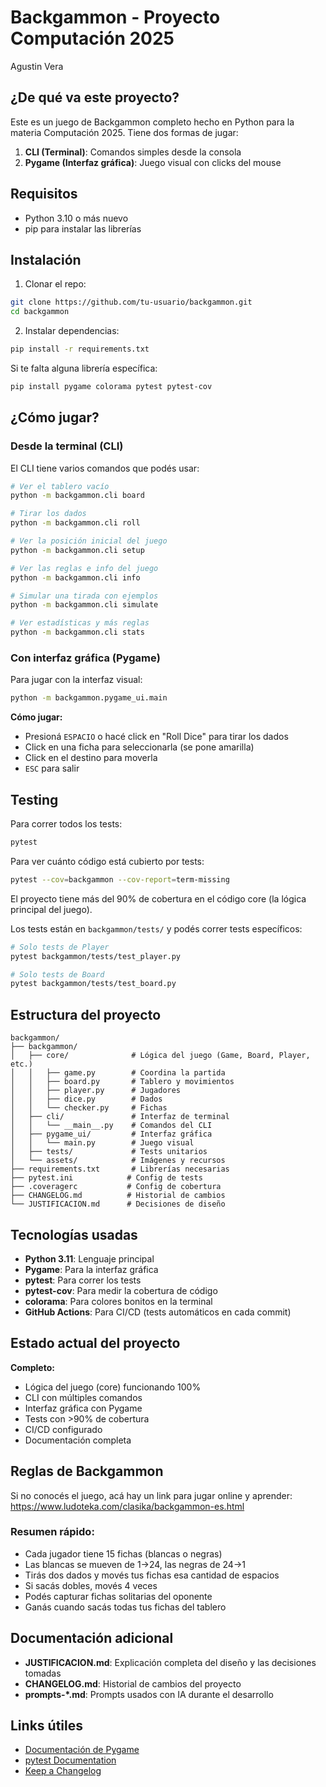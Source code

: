 # Backgammon - Proyecto Computación 2025

Agustin Vera

## ¿De qué va este proyecto?

Este es un juego de Backgammon completo hecho en Python para la materia Computación 2025. Tiene dos formas de jugar:

1. **CLI (Terminal)**: Comandos simples desde la consola
2. **Pygame (Interfaz gráfica)**: Juego visual con clicks del mouse

## Requisitos

- Python 3.10 o más nuevo
- pip para instalar las librerías

## Instalación

1. Clonar el repo:
```bash
git clone https://github.com/tu-usuario/backgammon.git
cd backgammon
```

2. Instalar dependencias:
```bash
pip install -r requirements.txt
```

Si te falta alguna librería específica:
```bash
pip install pygame colorama pytest pytest-cov
```

## ¿Cómo jugar?

### Desde la terminal (CLI)

El CLI tiene varios comandos que podés usar:
```bash
# Ver el tablero vacío
python -m backgammon.cli board

# Tirar los dados
python -m backgammon.cli roll

# Ver la posición inicial del juego
python -m backgammon.cli setup

# Ver las reglas e info del juego
python -m backgammon.cli info

# Simular una tirada con ejemplos
python -m backgammon.cli simulate

# Ver estadísticas y más reglas
python -m backgammon.cli stats
```

### Con interfaz gráfica (Pygame)

Para jugar con la interfaz visual:
```bash
python -m backgammon.pygame_ui.main
```

**Cómo jugar:**
- Presioná `ESPACIO` o hacé click en "Roll Dice" para tirar los dados
- Click en una ficha para seleccionarla (se pone amarilla)
- Click en el destino para moverla
- `ESC` para salir

## Testing

Para correr todos los tests:
```bash
pytest
```

Para ver cuánto código está cubierto por tests:
```bash
pytest --cov=backgammon --cov-report=term-missing
```

El proyecto tiene más del 90% de cobertura en el código core (la lógica principal del juego).

Los tests están en `backgammon/tests/` y podés correr tests específicos:
```bash
# Solo tests de Player
pytest backgammon/tests/test_player.py

# Solo tests de Board
pytest backgammon/tests/test_board.py
```

## Estructura del proyecto
```
backgammon/
├── backgammon/
│   ├── core/              # Lógica del juego (Game, Board, Player, etc.)
│   │   ├── game.py        # Coordina la partida
│   │   ├── board.py       # Tablero y movimientos
│   │   ├── player.py      # Jugadores
│   │   ├── dice.py        # Dados
│   │   └── checker.py     # Fichas
│   ├── cli/               # Interfaz de terminal
│   │   └── __main__.py    # Comandos del CLI
│   ├── pygame_ui/         # Interfaz gráfica
│   │   └── main.py        # Juego visual
│   ├── tests/             # Tests unitarios
│   └── assets/            # Imágenes y recursos
├── requirements.txt       # Librerías necesarias
├── pytest.ini            # Config de tests
├── .coveragerc           # Config de cobertura
├── CHANGELOG.md          # Historial de cambios
└── JUSTIFICACION.md      # Decisiones de diseño
```

## Tecnologías usadas

- **Python 3.11**: Lenguaje principal
- **Pygame**: Para la interfaz gráfica
- **pytest**: Para correr los tests
- **pytest-cov**: Para medir la cobertura de código
- **colorama**: Para colores bonitos en la terminal
- **GitHub Actions**: Para CI/CD (tests automáticos en cada commit)

## Estado actual del proyecto

 **Completo:**
- Lógica del juego (core) funcionando 100%
- CLI con múltiples comandos
- Interfaz gráfica con Pygame
- Tests con >90% de cobertura
- CI/CD configurado
- Documentación completa



## Reglas de Backgammon

Si no conocés el juego, acá hay un link para jugar online y aprender:
https://www.ludoteka.com/clasika/backgammon-es.html

### Resumen rápido:
- Cada jugador tiene 15 fichas (blancas o negras)
- Las blancas se mueven de 1→24, las negras de 24→1
- Tirás dos dados y movés tus fichas esa cantidad de espacios
- Si sacás dobles, movés 4 veces
- Podés capturar fichas solitarias del oponente
- Ganás cuando sacás todas tus fichas del tablero

## Documentación adicional

- **JUSTIFICACION.md**: Explicación completa del diseño y las decisiones tomadas
- **CHANGELOG.md**: Historial de cambios del proyecto
- **prompts-*.md**: Prompts usados con IA durante el desarrollo

## Links útiles

- [Documentación de Pygame](https://www.pygame.org/docs/)
- [pytest Documentation](https://docs.pytest.org/)
- [Keep a Changelog](https://keepachangelog.com/en/1.1.0/)

